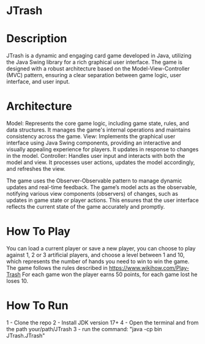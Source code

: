 # JTrash

# Description
JTrash is a dynamic and engaging card game developed in Java, utilizing the Java Swing library for a rich graphical user interface. The game is designed with a robust architecture based on the Model-View-Controller (MVC) pattern, ensuring a clear separation between game logic, user interface, and user input.

# Architecture
Model: Represents the core game logic, including game state, rules, and data structures. It manages the game's internal operations and maintains consistency across the game.
View: Implements the graphical user interface using Java Swing components, providing an interactive and visually appealing experience for players. It updates in response to changes in the model.
Controller: Handles user input and interacts with both the model and view. It processes user actions, updates the model accordingly, and refreshes the view.

The game uses the Observer-Observable pattern to manage dynamic updates and real-time feedback. The game’s model acts as the observable, notifying various view components (observers) of changes, such as updates in game state or player actions. This ensures that the user interface reflects the current state of the game accurately and promptly.

# How To Play
You can load a current player or save a new player, you can choose to play against 1, 2 or 3 artificial players, and choose a level between 1 and 10, which represents the number of hands you need to win to win the game.
The game follows the rules described in https://www.wikihow.com/Play-Trash
For each game won the player earns 50 points, for each game lost he loses 10.

# How To Run
1 - Clone the repo
2 - Install JDK version 17+
4 - Open the terminal and from the path your/path/JTrash
3 - run the command: "java -cp bin JTrash.JTrash"

